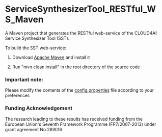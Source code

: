 ServiceSynthesizerTool_RESTful_WS_Maven
=======================================

A Maven project that generates the RESTful web-service of the CLOUD4All Service Synthesizer Tool (SST).

To build the SST web-service:

1) Download [Apache Maven](http://maven.apache.org/) and install it

2) Run "mvn clean install" in the root directory of the source code

### Important note:

Please modify the contents of the [config.properties](https://github.com/NickKaklanis/ServiceSynthesizerTool_RESTful_WS_Maven/blob/master/src/main/webapp/WEB-INF/config.properties) file according to your preferences

### Funding Acknowledgement

The research leading to these results has received funding from the European
Union's Seventh Framework Programme (FP7/2007-2013) under grant agreement No.289016